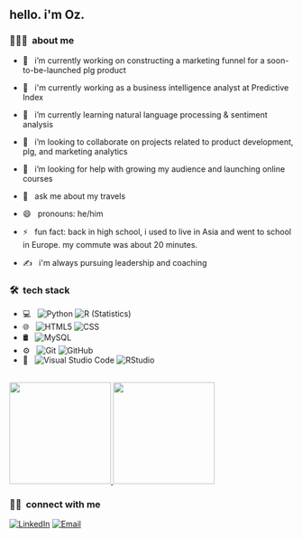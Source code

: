 <h2> hello. i'm Oz.</h2>

<h3> 👨🏻‍💻 &nbsp;about me </h3>

- 🔭 &nbsp; i’m currently working on constructing a marketing funnel for a soon-to-be-launched plg product
- 💼 &nbsp; i'm currently working as a business intelligence analyst at Predictive Index

- 🌱 &nbsp; i’m currently learning natural language processing & sentiment analysis

- 👯 &nbsp; i’m looking to collaborate on projects related to product development, plg, and marketing analytics

- 🤔 &nbsp; i’m looking for help with growing my audience and launching online courses

- 💬 &nbsp; ask me about my travels

- 😄 &nbsp; pronouns: he/him

- ⚡ &nbsp; fun fact: back in high school, i used to live in Asia and went to school in Europe. my commute was about 20 minutes.

- ✍️ &nbsp; i'm always pursuing leadership and coaching


<h3> 🛠 &nbsp;tech stack</h3>

- 💻 &nbsp;
  ![Python](https://img.shields.io/badge/-Python-333333?style=flat&logo=python)
  ![R (Statistics)](https://img.shields.io/badge/-R-333333?style=flat&logo=R&logoColor=276DC3)
- 🌐 &nbsp;
  ![HTML5](https://img.shields.io/badge/-HTML5-333333?style=flat&logo=HTML5)
  ![CSS](https://img.shields.io/badge/-CSS-333333?style=flat&logo=CSS3&logoColor=1572B6)
- 🛢 &nbsp;
  ![MySQL](https://img.shields.io/badge/-MySQL-333333?style=flat&logo=mysql)
- ⚙️ &nbsp;
  ![Git](https://img.shields.io/badge/-Git-333333?style=flat&logo=git)
  ![GitHub](https://img.shields.io/badge/-GitHub-333333?style=flat&logo=github)
- 🔧 &nbsp;
  ![Visual Studio Code](https://img.shields.io/badge/-Visual%20Studio%20Code-333333?style=flat&logo=visual-studio-code&logoColor=007ACC)
  ![RStudio](https://img.shields.io/badge/-RStudio-333333?style=flat&logo=rstudio)
<br/>

<a href="https://github.com/ozengnr">
  <img height="180em" src="https://github-readme-stats.vercel.app/api?username=ozengnr&theme=buefy&show_icons=true" />
  <img height="180em" src="https://github-readme-stats.vercel.app/api/top-langs/?username=ozengnr&theme=buefy&layout=compact" />
</a>
<br/>

<h3> 🤝🏻 &nbsp;connect with me </h3>

<p align="left">
<a href="https://www.linkedin.com/in/ozenguner/"><img alt="LinkedIn" src="https://img.shields.io/badge/LinkedIn-ozenguner-blue?style=flat-square&logo=linkedin"></a>
<a href="mailto:ozengnr@gmail.com"><img alt="Email" src="https://img.shields.io/badge/Email-ozengnr@gmail.com-blue?style=flat-square&logo=gmail"></a>
</p>
